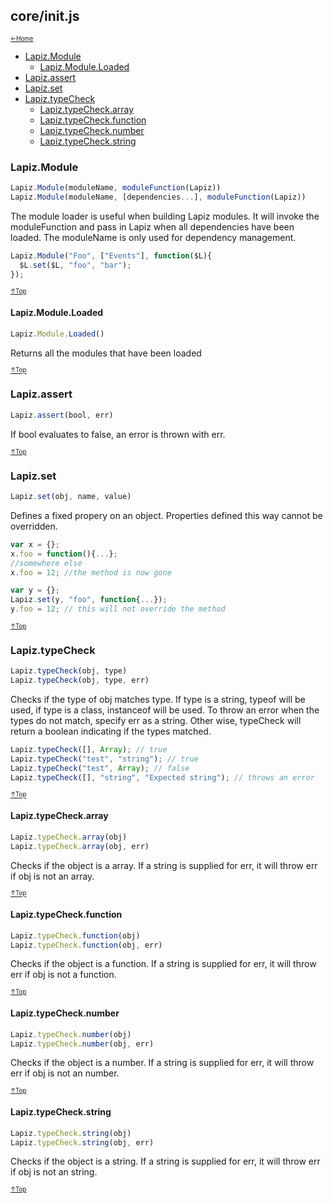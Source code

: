 ## core/init.js<a name="__top"></a>

<sub><sup>[&larr;Home](index.md)</sup></sub>

* [Lapiz.Module](#Lapiz.Module)
  * [Lapiz.Module.Loaded](#Lapiz.Module.Loaded)
* [Lapiz.assert](#Lapiz.assert)
* [Lapiz.set](#Lapiz.set)
* [Lapiz.typeCheck](#Lapiz.typeCheck)
  * [Lapiz.typeCheck.array](#Lapiz.typeCheck.array)
  * [Lapiz.typeCheck.function](#Lapiz.typeCheck.function)
  * [Lapiz.typeCheck.number](#Lapiz.typeCheck.number)
  * [Lapiz.typeCheck.string](#Lapiz.typeCheck.string)

### <a name='Lapiz.Module'></a>Lapiz.Module
```javascript
Lapiz.Module(moduleName, moduleFunction(Lapiz))
Lapiz.Module(moduleName, [dependencies...], moduleFunction(Lapiz))
```
The module loader is useful when building Lapiz modules. It will invoke the
moduleFunction and pass in Lapiz when all dependencies have been loaded. The
moduleName is only used for dependency management.
```javascript
Lapiz.Module("Foo", ["Events"], function($L){
  $L.set($L, "foo", "bar");
});
```

<sub><sup>[&uarr;Top](#__top)</sup></sub>

#### <a name='Lapiz.Module.Loaded'></a>Lapiz.Module.Loaded
```javascript
Lapiz.Module.Loaded()
```
Returns all the modules that have been loaded

<sub><sup>[&uarr;Top](#__top)</sup></sub>

### <a name='Lapiz.assert'></a>Lapiz.assert
```javascript
Lapiz.assert(bool, err)
```
If bool evaluates to false, an error is thrown with err.

<sub><sup>[&uarr;Top](#__top)</sup></sub>

### <a name='Lapiz.set'></a>Lapiz.set
```javascript
Lapiz.set(obj, name, value)
```
Defines a fixed propery on an object. Properties defined this way cannot be
overridden.
```javascript
var x = {};
x.foo = function(){...};
//somewhere else
x.foo = 12; //the method is now gone

var y = {};
Lapiz.set(y, "foo", function{...});
y.foo = 12; // this will not override the method
```

<sub><sup>[&uarr;Top](#__top)</sup></sub>

### <a name='Lapiz.typeCheck'></a>Lapiz.typeCheck
```javascript
Lapiz.typeCheck(obj, type)
Lapiz.typeCheck(obj, type, err)
```
Checks if the type of obj matches type. If type is a string, typeof will be
used, if type is a class, instanceof will be used. To throw an error when
the types do not match, specify err as a string. Other wise, typeCheck will
return a boolean indicating if the types matched.
```javascript
Lapiz.typeCheck([], Array); // true
Lapiz.typeCheck("test", "string"); // true
Lapiz.typeCheck("test", Array); // false
Lapiz.typeCheck([], "string", "Expected string"); // throws an error
```

<sub><sup>[&uarr;Top](#__top)</sup></sub>

#### <a name='Lapiz.typeCheck.array'></a>Lapiz.typeCheck.array
```javascript
Lapiz.typeCheck.array(obj)
Lapiz.typeCheck.array(obj, err)
```
Checks if the object is a array. If a string is supplied for err, it
will throw err if obj is not an array.

<sub><sup>[&uarr;Top](#__top)</sup></sub>

#### <a name='Lapiz.typeCheck.function'></a>Lapiz.typeCheck.function
```javascript
Lapiz.typeCheck.function(obj)
Lapiz.typeCheck.function(obj, err)
```
Checks if the object is a function. If a string is supplied for err, it
will throw err if obj is not a function.

<sub><sup>[&uarr;Top](#__top)</sup></sub>

#### <a name='Lapiz.typeCheck.number'></a>Lapiz.typeCheck.number
```javascript
Lapiz.typeCheck.number(obj)
Lapiz.typeCheck.number(obj, err)
```
Checks if the object is a number. If a string is supplied for err, it
will throw err if obj is not an number.

<sub><sup>[&uarr;Top](#__top)</sup></sub>

#### <a name='Lapiz.typeCheck.string'></a>Lapiz.typeCheck.string
```javascript
Lapiz.typeCheck.string(obj)
Lapiz.typeCheck.string(obj, err)
```
Checks if the object is a string. If a string is supplied for err, it
will throw err if obj is not an string.

<sub><sup>[&uarr;Top](#__top)</sup></sub>
